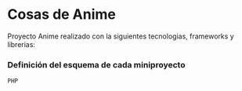 # Cosas de Anime
Proyecto Anime realizado con la siguientes tecnologias, frameworks y librerias:

### Definición del esquema de cada miniproyecto

    PHP

